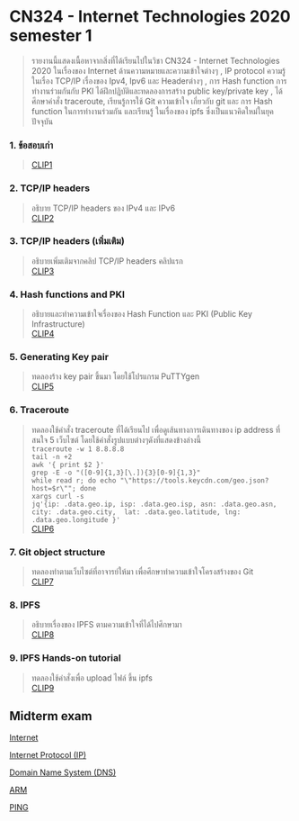 # CN324 - Internet Technologies 2020 semester 1
> รายงานนี้แสดงเนื้อหาจากสิ่งที่ได้เรียนไปในวิชา CN324 - Internet Technologies 2020 ในเรื่องของ Internet ด้านความหมายและความเข้าใจต่างๆ , IP protocol ความรู้ในเรื่อง TCP/IP เรื่องของ Ipv4, Ipv6 และ Headerต่างๆ , การ Hash function การทำงานร่วมกันกับ PKI ได้ฝึกปฏิบัติและทดลองการสร้าง public key/private key , ได้ศึกษาคำสั่ง traceroute, เรียนรู้การใช้ Git ความเข้าใจ เกี่ยวกับ git และ การ Hash function ในการทำงานร่วมกัน และเรียนรู้ ในเรื่องของ ipfs ซึ่งเป็นแนวคิดใหม่ในยุคปัจจุบัน


### 1. ข้อสอบเก่า
> [CLIP1](https://youtu.be/e7a3eEiycUc)

### 2. TCP/IP headers 
> อธิบาย TCP/IP headers ของ IPv4 และ IPv6 <br>
> [CLIP2](https://youtu.be/M2OFE9GiRyc)

### 3. TCP/IP headers (เพิ่มเติม)
> อธิบายเพิ่มเติมจากคลิป TCP/IP headers คลิปแรก <br>
> [CLIP3](https://youtu.be/ZuqrORsIxlU)

### 4. Hash functions and PKI
> อธิบายและทำความเข้าใจเรื่องของ Hash Function และ PKI (Public Key Infrastructure) <br>
> [CLIP4](https://youtu.be/-g3Vjqe5gF8)

### 5. Generating Key pair
> ทดลองร้าง key pair ขึ้นมา โดยใช้โปรแกรม PuTTYgen <br>
> [CLIP5](https://youtu.be/bLhjOf_FH8Q)

### 6. Traceroute
> ทดลองใช้คำสั่ง traceroute ที่ได้เรียนไป เพื่อดูเส้นทางการเดินทางของ ip address ที่สนใจ 5 เว็บไซต์ โดยใช้คำสั่งรูปแบบต่างๆดังที่แสดงข้างล่างนี้<br>
> `traceroute -w 1 8.8.8.8` <br>
> `tail -n +2`<br>
> `awk '{ print $2 }'`<br>
> `grep -E -o "([0-9]{1,3}[\.]){3}[0-9]{1,3}"`<br>
> `while read r; do echo "\"https://tools.keycdn.com/geo.json?host=$r\""; done`<br>
> `xargs curl -s`<br>
> `jq'{ip: .data.geo.ip, isp: .data.geo.isp, asn: .data.geo.asn,  city: .data.geo.city,  lat: .data.geo.latitude, lng: .data.geo.longitude }'` <br>
> [CLIP6](https://youtu.be/VP1uMzxcOg8)

### 7. Git object structure
> ทดลองทำตามเว็บไซต์ที่อาจารย์ให้มา เพื่อศึกษาทำความเข้าใจโครงสร้างของ Git <br>
> [CLIP7](https://youtu.be/-f91BIUNSmg)

### 8. IPFS
> อธิบายเรื่องของ IPFS ตามความเข้าใจที่ได้ไปศึกษามา <br>
> [CLIP8](https://youtu.be/Yn7uxJlt1xQ)

### 9. IPFS Hands-on tutorial
> ทดลองใช้คำสั่งเพื่อ upload ไฟล์ ขึ้น ipfs <br>
> [CLIP9](https://youtu.be/kdMWArI691Y)






## Midterm exam
[Internet](https://youtu.be/OmlRaPVEdYM)

[Internet Protocol (IP)](https://youtu.be/CJRjygW0SeI)

[Domain Name System (DNS)](https://youtu.be/Vk2Breiw94A)

[ARM](https://youtu.be/UxHvkHNdNEY)

[PING](https://youtu.be/W-UcBKfPr8w)


